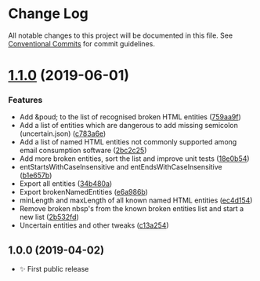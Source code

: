 # Change Log

All notable changes to this project will be documented in this file.
See [Conventional Commits](https://conventionalcommits.org) for commit guidelines.

# [1.1.0](https://gitlab.com/codsen/codsen/compare/all-named-html-entities@1.0.2...all-named-html-entities@1.1.0) (2019-06-01)


### Features

* Add &poud; to the list of recognised broken HTML entities ([759aa9f](https://gitlab.com/codsen/codsen/commit/759aa9f))
* Add a list of entities which are dangerous to add missing semicolon (uncertain.json) ([c783a6e](https://gitlab.com/codsen/codsen/commit/c783a6e))
* Add a list of named HTML entities not commonly supported among email consumption software ([2bc2c25](https://gitlab.com/codsen/codsen/commit/2bc2c25))
* Add more broken entities, sort the list and improve unit tests ([18e0b54](https://gitlab.com/codsen/codsen/commit/18e0b54))
* entStartsWithCaseInsensitive and entEndsWithCaseInsensitive ([b1e657b](https://gitlab.com/codsen/codsen/commit/b1e657b))
* Export all entities ([34b480a](https://gitlab.com/codsen/codsen/commit/34b480a))
* Export brokenNamedEntities ([e6a986b](https://gitlab.com/codsen/codsen/commit/e6a986b))
* minLength and maxLength of all known named HTML entities ([ec4d154](https://gitlab.com/codsen/codsen/commit/ec4d154))
* Remove broken nbsp's from the known broken entities list and start a new list ([2b532fd](https://gitlab.com/codsen/codsen/commit/2b532fd))
* Uncertain entities and other tweaks ([c13a254](https://gitlab.com/codsen/codsen/commit/c13a254))





## 1.0.0 (2019-04-02)

- ✨ First public release

